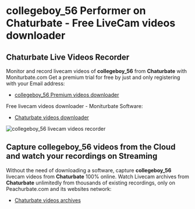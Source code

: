 # collegeboy_56 Performer on Chaturbate - Free LiveCam videos downloader

## Chaturbate Live Videos Recorder

Monitor and record livecam videos of **collegeboy_56** from **Chaturbate** with Moniturbate.com
Get a premium trial for free by just and only registering with your Email address:
* [collegeboy_56 Premium videos downloader](https://moniturbate.com/request-demo-licence-key.html)

Free livecam videos downloader - Moniturbate Software:
* [Chaturbate videos downloader](https://moniturbate.com/moniturbate-download-software.html)

![collegeboy_56 livecam videos recorder](https://peachurnet.com/templates/moniturbate-software.png)


## Capture collegeboy_56 videos from the Cloud and watch your recordings on Streaming

Without the need of downloading a software, capture **collegeboy_56** livecam videos from **Chaturbate** 100% online.
Watch Livecam archives from **Chaturbate** unlimitedly from thousands of existing recordings, only on Peachurbate.com and its websites network:
* [Chaturbate videos archives](https://peachurnet.com/)
